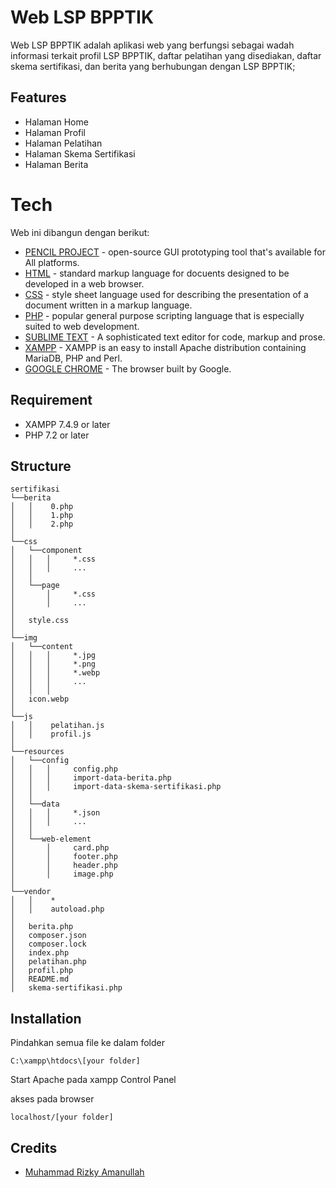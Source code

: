 # Web LSP BPPTIK

Web LSP BPPTIK adalah aplikasi web yang berfungsi sebagai wadah informasi terkait profil LSP BPPTIK, daftar pelatihan yang disediakan, daftar skema sertifikasi, dan berita yang berhubungan dengan LSP BPPTIK;

## Features
- Halaman Home
- Halaman Profil
- Halaman Pelatihan
- Halaman Skema Sertifikasi
- Halaman Berita

# Tech
Web ini dibangun dengan berikut:
* [PENCIL PROJECT](https://pencil.evolus.vn) - open-source GUI prototyping tool that's available for All platforms.
* [HTML](https://developer.mozilla.org/en-us/docs/web/HTML) - standard markup language for docuents designed to be developed in a web browser.
* [CSS](https://developer.mozilla.org/en-us/docs/Learn/CSS) - style sheet language used for describing the presentation of a document written in a markup language.
* [PHP](https://php.net) - popular general purpose scripting language that is especially suited to web development.
* [SUBLIME TEXT](https://sublimetext.com) - A sophisticated text editor for code, markup and prose.
* [XAMPP](https://apachefriends.org/index.html) - XAMPP is an easy to install Apache distribution containing MariaDB, PHP and Perl.
* [GOOGLE CHROME](https://www.google.com/intl/id_id/chrome/) - The browser built by Google.


## Requirement

* XAMPP 7.4.9 or later
* PHP 7.2 or later

## Structure
```
sertifikasi
└──berita
│   │    0.php
│   │    1.php
│   │    2.php
│
└──css
│   └──component
│   │   │     *.css
│   │   │     ...
│   │   
│   └──page
│       │     *.css
│       │     ...
│   
│   style.css
│   
└──img
│   └──content
│   │   │     *.jpg
│   │   │     *.png
│   │   │     *.webp
│   │   │     ...
│   │   │     
│   icon.webp
│   
└──js
│   │    pelatihan.js
│   │    profil.js
│   
└──resources
│   └──config
│   │   │     config.php
│   │   │     import-data-berita.php
│   │   │     import-data-skema-sertifikasi.php
│   │ 
│   └──data
│   │   │     *.json
│   │   │     ...
│   │ 
│   └──web-element
│       │     card.php
│       │     footer.php
│       │     header.php
│       │     image.php
│   
└──vendor
│   │    *
│   │    autoload.php
│
│   berita.php
│   composer.json
│   composer.lock
│   index.php
│   pelatihan.php
│   profil.php
│   README.md
│   skema-sertifikasi.php
```

## Installation

Pindahkan semua file ke dalam folder

    C:\xampp\htdocs\[your folder]
    
Start Apache pada xampp Control Panel
    
akses pada browser
    
    localhost/[your folder]
        
## Credits
 
* [Muhammad Rizky Amanullah](https://github.com/muhrizky-a)
